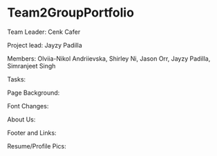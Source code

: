 # Team2GroupPortfolio

Team Leader: Cenk Cafer

Project lead: Jayzy Padilla

Members: 
Olviia-Nikol Andriievska,
Shirley Ni,
Jason Orr,
Jayzy Padilla, 
Simranjeet Singh

Tasks:

Page Background:


Font Changes:

About Us:

Footer and Links:


Resume/Profile Pics:
